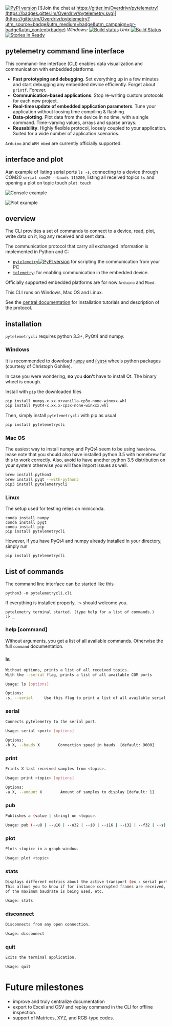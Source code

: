 [![PyPI version](https://badge.fury.io/py/pytelemetrycli.svg)](https://badge.fury.io/py/pytelemetrycli)
[![Join the chat at https://gitter.im/Overdrivr/pytelemetry](https://badges.gitter.im/Overdrivr/pytelemetry.svg)](https://gitter.im/Overdrivr/pytelemetry?utm_source=badge&utm_medium=badge&utm_campaign=pr-badge&utm_content=badge)
*Windows:* [![Build status](https://ci.appveyor.com/api/projects/status/35jkrkiu03dfav9v/branch/master?svg=true)](https://ci.appveyor.com/project/Overdrivr/pytelemetrycli/branch/master)
*Unix* [![Build Status](https://travis-ci.org/Overdrivr/pytelemetrycli.svg?branch=master)](https://travis-ci.org/Overdrivr/pytelemetrycli)
[![Stories in Ready](https://badge.waffle.io/Overdrivr/pytelemetrycli.svg?label=ready&title=Ready)](http://waffle.io/Overdrivr/pytelemetrycli)

## pytelemetry command line interface

This command-line interface (CLI) enables data visualization and communication with embedded platforms.

* **Fast prototyping and debugging**. Set everything up in a few minutes and start debugging any embedded device efficiently. Forget about `printf`. Forever.
* **Communication-based applications**. Stop re-writing custom protocols for each new project.
* **Real-time update of embedded application parameters**. Tune your application without loosing time compiling & flashing.
* **Data-plotting**. Plot data from the device in no time, with a single command. Time-varying values, arrays and sparse arrays.
* **Reusability**. Highly flexible protocol, loosely coupled to your application. Suited for a wide number of application scenarios.

`Arduino` and `ARM mbed` are currently officially supported.

## interface and plot
Aan example of listing serial ports `ls -s`, connecting to a device through COM20 `serial com20 --bauds 115200`, listing all received topics `ls` and opening a plot on topic touch `plot touch`

![Console example](https://raw.githubusercontent.com/Overdrivr/pytelemetrycli/master/console.png)

![Plot example](https://raw.githubusercontent.com/Overdrivr/pytelemetrycli/master/graph.png)


## overview

The CLI provides a set of commands to connect to a device, read, plot, write data on it, log any received and sent data.

The communication protocol that carry all exchanged information is implemented in Python and C:
* [`pytelemetry`](https://github.com/Overdrivr/pytelemetry)[![PyPI version](https://badge.fury.io/py/pytelemetry.svg)](https://badge.fury.io/py/pytelemetry) for scripting the communication from your PC
* [`telemetry`](https://github.com/Overdrivr/pytelemetry): for enabling communication in the embedded device.

Officially supported embedded platforms are for now `Arduino` and `Mbed`.

This CLI runs on Windows, Mac OS and Linux.

See the [central documentation](https://github.com/Overdrivr/Telemetry/wiki) for installation tutorials and description of the protocol.


## installation
`pytelemetrycli` requires python 3.3+, PyQt4 and numpy.

### Windows
It is recommended to download [`numpy`](http://www.lfd.uci.edu/~gohlke/pythonlibs/#numpy) and [`PyQt4`](http://www.lfd.uci.edu/~gohlke/pythonlibs/#pyqt4) wheels python packages (courtesy of Christoph Gohlke).

In case you were wondering, **no** you **don't** have to install Qt. The binary wheel is enough.

Install with `pip` the downloaded files

```bash
pip install numpy-x.xx.x+vanilla-cp3x-none-winxxx.whl
pip install PyQt4-x.xx.x-cp3x-none-winxxx.whl
```

Then, simply install `pytelemetrycli` with pip as usual

```bash
pip install pytelemetrycli
```

### Mac OS
The easiest way to install numpy and PyQt4 seem to be using `homebrew`.
lease note that you should also have installed python 3.5 with homebrew for this to work correctly.
Also, avoid to have another python 3.5 distribution on your system otherwise you will face import issues as well.

```bash
brew install python3
brew install pyqt --with-python3
pip3 install pytelemetrycli
```

### Linux

The setup used for testing relies on miniconda.
```
conda install numpy
conda install pyqt
conda install pip
pip install pytelemetrycli
```
However, if you have PyQt4 and numpy already installed in your directory, simply run
```
pip install pytelemetrycli
```


## List of commands
The command line interface can be started like this
```
python3 -m pytelemetrycli.cli
```
If everything is installed properly, `:>` should welcome you.
```
pytelemetry terminal started. (type help for a list of commands.)
:> _
```

### help [command]
Without arguments, you get a list of all available commands. Otherwise the full `command` documentation.

### ls
```bash
Without options, prints a list of all received topics.
With the --serial flag, prints a list of all available COM ports

Usage: ls [options]

Options:
-s, --serial     Use this flag to print a list of all available serial ports
```

### serial
```bash
Connects pytelemetry to the serial port.

Usage: serial <port> [options]

Options:
-b X, --bauds X        Connection speed in bauds  [default: 9600]
```

### print
```bash
Prints X last received samples from <topic>.

Usage: print <topic> [options]

Options:
-a X, --amount X        Amount of samples to display [default: 1]
```

### pub
```bash
Publishes a (value | string) on <topic>.

Usage: pub (--u8 | --u16 | --u32 | --i8 | --i16 | --i32 | --f32 | --s) <topic> <value>
```

### plot
```bash
Plots <topic> in a graph window.

Usage: plot <topic>
```

### stats
```bash
Displays different metrics about the active transport (ex : serial port).
This allows you to know if for instance corrupted frames are received, what fraction
of the maximum baudrate is being used, etc.

Usage: stats
```
### disconnect

```bash
Disconnects from any open connection.

Usage: disconnect
```

### quit
```bash
Exits the terminal application.

Usage: quit
```
# Future milestones

* improve and truly centralize documentation
* export to Excel and CSV and replay command in the CLI for offline inspection.
* support of Matrices, XYZ, and RGB-type codes.

